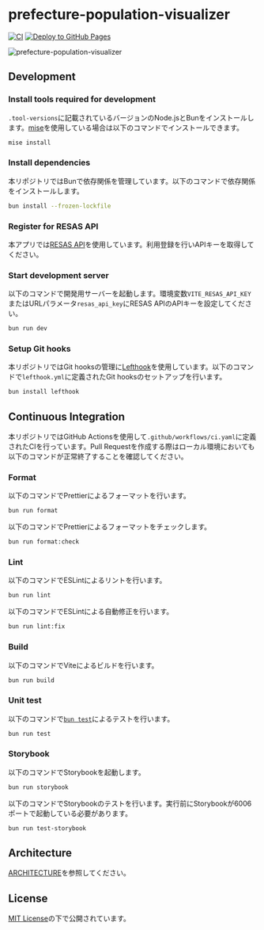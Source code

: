 # prefecture-population-visualizer

[![CI](https://github.com/3w36zj6/prefecture-population-visualizer/actions/workflows/ci.yaml/badge.svg?branch=main&event=push)](https://github.com/3w36zj6/prefecture-population-visualizer/actions/workflows/ci.yaml)
[![Deploy to GitHub Pages](https://github.com/3w36zj6/prefecture-population-visualizer/actions/workflows/cd.yaml/badge.svg?branch=main&event=push)](https://github.com/3w36zj6/prefecture-population-visualizer/actions/workflows/cd.yaml)

![prefecture-population-visualizer](https://github.com/3w36zj6/prefecture-population-visualizer/assets/52315048/aabfbd47-dd8b-492b-846f-949a4f108af0)

## Development

### Install tools required for development

[mise]: https://mise.jdx.dev/

`.tool-versions`に記載されているバージョンのNode.jsとBunをインストールします。[mise]を使用している場合は以下のコマンドでインストールできます。

```sh
mise install
```

### Install dependencies

本リポジトリではBunで依存関係を管理しています。以下のコマンドで依存関係をインストールします。

```sh
bun install --frozen-lockfile
```

### Register for RESAS API

[RESAS API]: https://opendata.resas-portal.go.jp/

本アプリでは[RESAS API]を使用しています。利用登録を行いAPIキーを取得してください。

### Start development server

以下のコマンドで開発用サーバーを起動します。環境変数`VITE_RESAS_API_KEY`またはURLパラメータ`resas_api_key`にRESAS APIのAPIキーを設定してください。

```sh
bun run dev
```

### Setup Git hooks

[lefthook]: https://github.com/evilmartians/lefthook

本リポジトリではGit hooksの管理に[Lefthook]を使用しています。以下のコマンドで`lefthook.yml`に定義されたGit hooksのセットアップを行います。

```sh
bun install lefthook
```

## Continuous Integration

本リポジトリではGitHub Actionsを使用して`.github/workflows/ci.yaml`に定義されたCIを行っています。Pull Requestを作成する際はローカル環境においても以下のコマンドが正常終了することを確認してください。

### Format

以下のコマンドでPrettierによるフォーマットを行います。

```sh
bun run format
```

以下のコマンドでPrettierによるフォーマットをチェックします。

```sh
bun run format:check
```

### Lint

以下のコマンドでESLintによるリントを行います。

```sh
bun run lint
```

以下のコマンドでESLintによる自動修正を行います。

```sh
bun run lint:fix
```

### Build

以下のコマンドでViteによるビルドを行います。

```sh
bun run build
```

### Unit test

以下のコマンドで[`bun test`](https://bun.sh/docs/cli/test)によるテストを行います。

```sh
bun run test
```

### Storybook

以下のコマンドでStorybookを起動します。

```sh
bun run storybook
```

以下のコマンドでStorybookのテストを行います。実行前にStorybookが6006ポートで起動している必要があります。

```sh
bun run test-storybook
```

## Architecture

[ARCHITECTURE](./ARCHITECTURE.md)を参照してください。

## License

[MIT License](./LICENSE)の下で公開されています。
